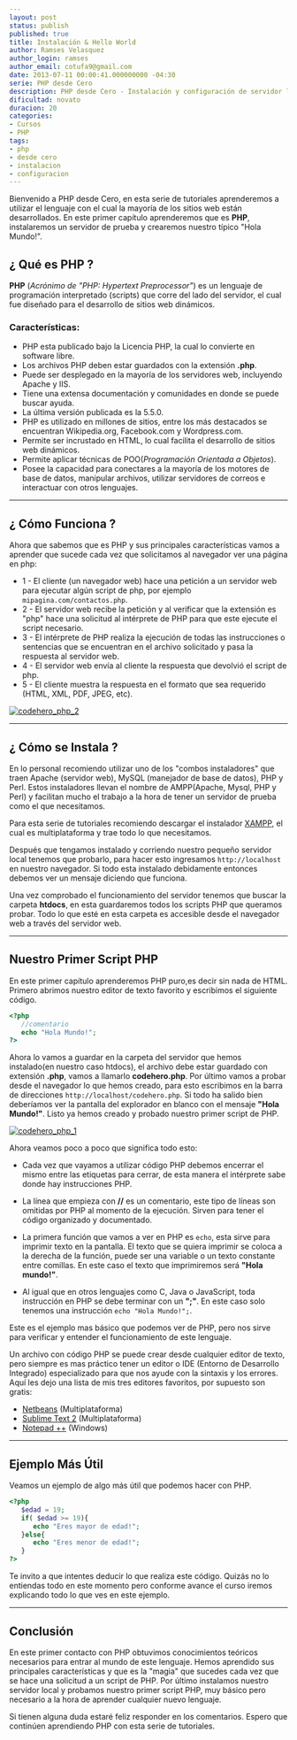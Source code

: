 ```yaml
---
layout: post
status: publish
published: true
title: Instalación & Hello World
author: Ramses Velasquez
author_login: ramses
author_email: cotufa9@gmail.com
date: 2013-07-11 00:00:41.000000000 -04:30
serie: PHP desde Cero
description: PHP desde Cero - Instalación y configuración de servidor local, características de lenguaje PHP. Primeros pasos con el lenguaje.
dificultad: novato
duracion: 20
categories:
- Cursos
- PHP
tags:
- php
- desde cero
- instalacion
- configuracion
---
```

<p>Bienvenido a PHP desde Cero, en esta serie de tutoriales aprenderemos a utilizar el lenguaje con el cual la mayoría de los sitios web están desarrollados. En este primer capítulo aprenderemos que es <strong>PHP</strong>, instalaremos un servidor de prueba y crearemos nuestro típico "Hola Mundo!".</p>

<h2>¿ Qué es PHP ?</h2>

<p><strong>PHP</strong> (<em>Acrónimo de "PHP: Hypertext Preprocessor"</em>) es un lenguaje de programación interpretado (scripts) que corre del lado del servidor, el cual fue diseñado para el desarrollo de sitios web dinámicos.</p>

<h3>Características:</h3>

<ul>
<li>PHP esta publicado bajo la Licencia PHP, la cual lo convierte en software libre. </li>
<li>Los archivos PHP deben estar guardados con la extensión <strong>.php</strong>. </li>
<li>Puede ser desplegado en la mayoría de los servidores web, incluyendo Apache y IIS.</li>
<li>Tiene una extensa documentación y comunidades en donde se puede buscar ayuda. </li>
<li>La última versión publicada es la 5.5.0. </li>
<li>PHP es utilizado en millones de sitios, entre los más destacados se encuentran Wikipedia.org, Facebook.com y Wordpress.com.</li>
<li>Permite ser incrustado en HTML, lo cual facilita el desarrollo de sitios web dinámicos. </li>
<li>Permite aplicar técnicas de POO(<em>Programación Orientada a Objetos</em>).</li>
<li>Posee la capacidad para conectares a la mayoría de los motores de base de datos, manipular archivos, utilizar servidores de correos e interactuar con otros lenguajes. </li>
</ul>

<hr />

<h2>¿ Cómo Funciona ?</h2>

<p>Ahora que sabemos que es PHP y sus principales características vamos a aprender que sucede cada vez que solicitamos al navegador ver una página en php:</p>

<ul>
<li>1 - El cliente (un navegador web) hace una petición a un servidor web para ejecutar algún script de php, por ejemplo <code>mipagina.com/contactos.php</code>.</li>
<li>2 - El servidor web recibe la petición y al verificar que la extensión es "php" hace una solicitud al intérprete de PHP para que este ejecute el script necesario. </li>
<li>3 - El intérprete de PHP realiza la ejecución de todas las instrucciones o sentencias que se encuentran en el archivo solicitado y pasa la respuesta al servidor web.</li>
<li>4 - El servidor web envía al cliente la respuesta que devolvió el script de php.</li>
<li>5 - El cliente muestra la respuesta en el formato que sea requerido (HTML, XML, PDF, JPEG, etc). </li>
</ul>

<p><a href="http://i.imgur.com/RUZm6m0.png"><img src="http://i.imgur.com/RUZm6m0.png" alt="codehero_php_2" class="aligncenter size-medium wp-image-1372" /></a></p>

<hr />

<h2>¿ Cómo se Instala ?</h2>

<p>En lo personal recomiendo utilizar uno de los "combos instaladores" que traen Apache (servidor web), MySQL (manejador de base de datos), PHP y Perl. Estos instaladores llevan el nombre de AMPP(Apache, Mysql, PHP y Perl) y facilitan mucho el trabajo a la hora de tener un servidor de prueba como el que necesitamos.</p>

<p>Para esta serie de tutoriales recomiendo descargar el instalador <a href="http://www.apachefriends.org/es/xampp.html">XAMPP</a>, el cual es multiplataforma y trae todo lo que necesitamos.</p>

<p>Después que tengamos instalado y corriendo nuestro pequeño servidor local tenemos que probarlo, para hacer esto ingresamos <code>http://localhost</code> en nuestro navegador. Si todo esta instalado debidamente entonces debemos ver un mensaje diciendo que funciona.</p>

<p>Una vez comprobado el funcionamiento del servidor tenemos que buscar la carpeta <strong>htdocs</strong>, en esta guardaremos todos los scripts PHP que queramos probar. Todo lo que esté en esta carpeta es accesible desde el navegador web a través del servidor web.</p>



<hr />

<h2>Nuestro Primer Script PHP</h2>

<p>En este primer capítulo aprenderemos PHP puro,es decir sin nada de HTML. Primero abrimos nuestro editor de texto favorito y escribimos el siguiente código.</p>

```php
<?php
   //comentario
   echo "Hola Mundo!";
?>
```

<p>Ahora lo vamos a guardar en la carpeta del servidor que hemos instalado(en nuestro caso htdocs), el archivo debe estar guardado con extensión <strong>.php</strong>, vamos a llamarlo <strong>codehero.php</strong>. Por último vamos a probar desde el navegador lo que hemos creado, para esto escribimos en la barra de direcciones <code>http://localhost/codehero.php</code>. Si todo ha salido bien deberíamos ver la pantalla del explorador en blanco con el mensaje <strong>"Hola Mundo!"</strong>. Listo ya hemos creado y probado nuestro primer script de PHP.</p>

<p><a href="http://imgur.com/6oH8krz.png"><img src="http://imgur.com/6oH8krz.png" alt="codehero_php_1" class="aligncenter size-full wp-image-1371" /></a></p>

<p>Ahora veamos poco a poco que significa todo esto:</p>

<ul>
<li><p>Cada vez que vayamos a utilizar código PHP debemos encerrar el mismo entre las etiquetas <strong><?php** para abrir y **?></strong> para cerrar, de esta manera el intérprete sabe donde hay instrucciones PHP.</p></li>
<li><p>La línea que empieza con <strong>//</strong> es un comentario, este tipo de líneas son omitidas por PHP al momento de la ejecución. Sirven para tener el código organizado y documentado.</p></li>
<li><p>La primera función que vamos a ver en PHP es <code>echo</code>, esta sirve para imprimir texto en la pantalla. El texto que se quiera imprimir se coloca a la derecha de la función, puede ser una variable o un texto constante entre comillas. En este caso el texto que imprimiremos será <strong>"Hola mundo!"</strong>.</p></li>
<li><p>Al igual que en otros lenguajes como C, Java o JavaScript, toda instrucción en PHP se debe terminar con un <strong>";"</strong>. En este caso solo tenemos una instrucción <code>echo "Hola Mundo!";</code>.</p></li>
</ul>

<p>Este es el ejemplo mas básico que podemos ver de PHP, pero nos sirve para verificar y entender el funcionamiento de este lenguaje.</p>

<p>Un archivo con código PHP se puede crear desde cualquier editor de texto, pero siempre es mas práctico tener un editor o IDE (Entorno de Desarrollo Integrado) especializado para que nos ayude con la sintaxis y los errores. Aquí les dejo una lista de mis tres editores favoritos, por supuesto son gratis:</p>

<ul>
<li><a href="https://netbeans.org/">Netbeans</a> (Multiplataforma) </li>
<li><a href="http://sublimetext.com">Sublime Text 2</a> (Multiplataforma)</li>
<li><a href="http://notepad-plus-plus.org">Notepad ++</a> (Windows) </li>
</ul>

<hr />

<h2>Ejemplo Más Útil</h2>

<p>Veamos un ejemplo de algo más útil que podemos hacer con PHP.</p>

```php
<?php
   $edad = 19;
   if( $edad >= 19){
      echo "Eres mayor de edad!";
   }else{
      echo "Eres menor de edad!";
   }
?>
```

<p>Te invito a que intentes deducir lo que realiza este código. Quizás no lo entiendas todo en este momento pero conforme avance el curso iremos explicando todo lo que ves en este ejemplo.</p>

<hr />

<h2>Conclusión</h2>

<p>En este primer contacto con PHP obtuvimos conocimientos teóricos necesarios para entrar al mundo de este lenguaje. Hemos aprendido sus principales características y que es la "magia" que sucedes cada vez que se hace una solicitud a un script de PHP. Por último instalamos nuestro servidor local y probamos nuestro primer script PHP, muy básico pero necesario a la hora de aprender cualquier nuevo lenguaje.</p>

<p>Si tienen alguna duda estaré feliz responder en los comentarios. Espero que continúen aprendiendo PHP con esta serie de tutoriales.</p>
